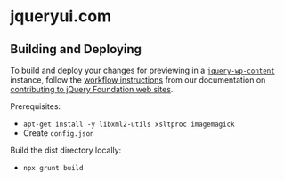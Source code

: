 # jqueryui.com

## Building and Deploying

To build and deploy your changes for previewing in a [`jquery-wp-content`](https://github.com/jquery/jquery-wp-content) instance, follow the [workflow instructions](https://contribute.jquery.org/web-sites/#workflow) from our documentation on [contributing to jQuery Foundation web sites](https://contribute.jquery.org/web-sites/).

Prerequisites:
* `apt-get install -y libxml2-utils xsltproc imagemagick`
* Create `config.json`

Build the dist directory locally:
* `npx grunt build`
